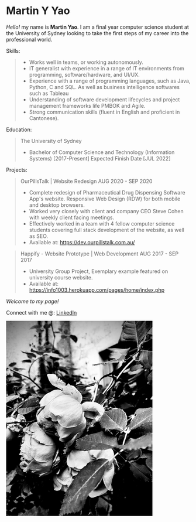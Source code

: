 # Martin Y Yao

_Hello!_ my name is **Martin Yao**. I am a final year computer science student at the University of Sydney looking to take the first steps of my career into the professional world.

Skills:
>- Works well in teams, or working autonomously.
>- IT generalist with experience in a range of IT environments from programming, software/hardware, and UI/UX.
>- Experience with a range of programming languages, such as Java, Python, C and SQL. As well as business intelligence softwares such as Tableau
>- Understanding of software development lifecycles and project management frameworks life PMBOK and Agile.
>- Strong communication skills (fluent in English and proficient in Cantonese).

Education:
> The University of Sydney
>- Bachelor of Computer Science and Technology (Information Systems) [2017-Present] Expected Finish Date [JUL 2022]

Projects:
> OurPillsTalk | Website Redesign
> AUG 2020 - SEP 2020
>- Complete redesign of Pharmaceutical Drug Dispensing Software App's website. Responsive Web Design (RDW) for both mobile and desktop browsers.
>- Worked very closely with client and company CEO Steve Cohen with weekly client facing meetings.
>- Effectively worked in a team with 4 fellow computer science students covering full stack development of the website, as well as SEO.
>- Available at: https://dev.ourpillstalk.com.au/

> Happify - Website Prototype | Web Development
> AUG 2017 - SEP 2017
>- University Group Project, Exemplary example featured on university course website.
>- Available at: https://info1003.herokuapp.com/pages/home/index.php

*Welcome to my page!*

Connect with me @:
[LinkedIn](www.linkedin.com/in/martinyyao)

<img src="werkstatt-muenchen-rose.jpg" width="400">
